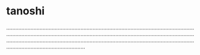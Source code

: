 # tanoshi
........................................................................................................................................................................................................................................................................................................................................................................................................................................